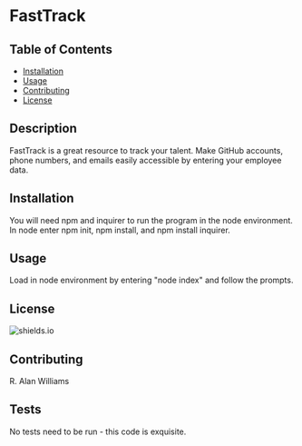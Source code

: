 # FastTrack
## Table of Contents
* [Installation](#installation) 
* [Usage](#usage) 
* [Contributing](#contributing) 
* [License](#license)
## Description
FastTrack is a great resource to track your talent. Make GitHub accounts, phone numbers, and emails easily accessible by entering your employee data.
## Installation
You will need npm and inquirer to run the program in the node environment. In node enter npm init, npm install, and npm install inquirer. 
## Usage
Load in node environment by entering "node index" and follow the prompts.
## License
![shields.io](https://img.shields.io/badge/license-MIT-green) 
## Contributing
R. Alan Williams
## Tests
No tests need to be run - this code is exquisite.